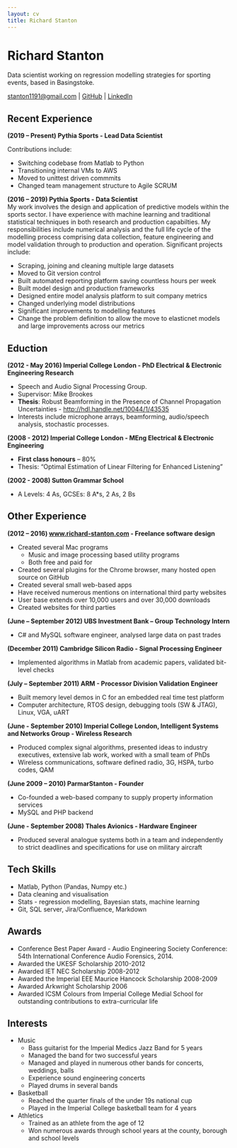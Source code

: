 ```yaml
---
layout: cv
title: Richard Stanton
---
```

# Richard Stanton
Data scientist working on regression modelling strategies for sporting events, based in Basingstoke.

<div id="webaddress">
<a href="stanton1191@gmail.com">stanton1191@gmail.com</a>
| <a href="https://github.com/stanton119">GitHub</a>
| <a href="https://www.linkedin.com/in/richard-stanton119/">LinkedIn</a>
</div>

## Recent Experience
**(2019 – Present) Pythia Sports - Lead Data Scientist**  
<!-- Leading a team of data scientists towards business goals -->
Contributions include:
* Switching codebase from Matlab to Python
* Transitioning internal VMs to AWS
* Moved to unittest driven commmits
* Changed team management structure to Agile SCRUM  

<!-- Management experience:
* Scrum master
* Jira/Confluence admin
* Reporting to stakeholders
* Training/onboarding of junior staff -->

**(2016 – 2019) Pythia Sports - Data Scientist**  
My work involves the design and application of predictive models within the sports sector. I have experience with machine learning and traditional statistical techniques in both research and production capabilties. My responsibilities include numerical analysis and the full life cycle of the modelling process comprising data collection, feature engineering and model validation through to production and operation.
Significant projects include:
* Scraping, joining and cleaning multiple large datasets
* Moved to Git version control
* Built automated reporting platform saving countless hours per week
* Built model design and production frameworks
* Designed entire model analysis platform to suit company metrics
* Changed underlying model distributions
* Significant improvements to modelling features
* Change the problem definition to allow the move to elasticnet models and large improvements across our metrics

## Eduction

**(2012 - May 2016) Imperial College London - PhD Electrical & Electronic Engineering Research**  
* Speech and Audio Signal Processing Group.
* Supervisor: Mike Brookes
* **Thesis**: Robust Beamforming in the Presence of Channel Propagation Uncertainties - <http://hdl.handle.net/10044/1/43535>
* Interests include microphone arrays, beamforming, audio/speech analysis, stochastic processes.

<!-- * Journal papers
    * Robust Power Domain Beamforming, pending.
    * Head Rotation Robust Beamforming, pending.
* Conference papers
    * Path Uncertainty Robust Beamforming, Proc. European Signal Processing Conf. (EUSIPCO), EURASIP Lisbon, Portugal, 2014.
    * A Differentiable Approximation to Speech Intelligibility Index with Applications to Listening Enhancement - Audio Engineering Society Conference: 54th International Conference Audio Forensics, 2014. - **Conference Best Paper Award**
    * Speech Dereverberation in the STFT Domain (to appear…)
* Fully funded EPSRC sponsorship
* IEEE Student member, IET Student member -->

**(2008 - 2012) Imperial College London - MEng Electrical & Electronic Engineering**
* **First class honours** – 80%
* Thesis: “Optimal Estimation of Linear Filtering for Enhanced Listening”

**(2002 - 2008) Sutton Grammar School**
* A Levels:	4 As, GCSEs: 8 A*s, 2 As, 2 Bs

## Other Experience
**(2012 – 2016)	www.richard-stanton.com - Freelance software design**
* Created several Mac programs
    * Music and image processing based utility programs
    * Both free and paid for
* Created several plugins for the Chrome browser, many hosted open source on GitHub
* Created several small web-based apps
* Have received numerous mentions on international third party websites
* User base extends over 10,000 users and over 30,000 downloads
* Created websites for third parties

<!-- ### Engineering Experience -->
**(June – September 2012) UBS Investment Bank – Group Technology Intern**
* C# and MySQL software engineer, analysed large data on past trades

**(December 2011) Cambridge Silicon Radio - Signal Processing Engineer**
* Implemented algorithms in Matlab from academic papers, validated bit-level checks

**(July – September 2011) ARM - Processor Division Validation Engineer**  
* Built memory level demos in C for an embedded real time test platform
* Computer architecture, RTOS design, debugging tools (SW & JTAG), Linux, VGA, uART

**(June - September 2010) Imperial College London, Intelligent Systems and Networks Group - Wireless Research**  
* Produced complex signal algorithms, presented ideas to industry executives, extensive lab work, worked with a small team of PhDs
* Wireless communications, software defined radio, 3G, HSPA, turbo codes, QAM

**(June 2009 – 2010) ParmarStanton - Founder**
* Co-founded a web-based company to supply property information services
* MySQL and PHP backend

**(June - September 2008) Thales Avionics - Hardware Engineer**  
* Produced several analogue systems both in a team and independently to strict deadlines and specifications for use on military aircraft

## Tech Skills
* Matlab, Python (Pandas, Numpy etc.)
* Data cleaning and visualisation
* Stats - regression modelling, Bayesian stats, machine learning
* Git, SQL server, Jira/Confluence, Markdown  


<!-- Google Cloud/AWS
Slack
VSCode
Other languages used: Javascript, C++, PHP, Swift, Objective-C, HTML/CSS, C#, MySQL
Other stuff: Microsoft Office, Adobe Creative Suite, Agile SCRUM
Matlab, Python (Pandas, Numpy etc.)
Stats - regression modelling, Bayesian stats, machine learning
Git, SQL server, Jira/Confluence   -->


<!-- Pandas, numpy, scikit, matplotlib, seaborn, hvplot, tensorflow, flask -->

## Awards
* Conference Best Paper Award - Audio Engineering Society Conference: 54th International Conference Audio Forensics, 2014.
* Awarded the UKESF Scholarship 2010-2012
* Awarded IET NEC Scholarship 2008-2012
* Awarded the Imperial EEE Maurice Hancock Scholarship 2008-2009
* Awarded Arkwright Scholarship 2006
* Awarded ICSM Colours from Imperial College Medial School for outstanding contributions to extra-curricular life

## Interests
* Music
    * Bass guitarist for the Imperial Medics Jazz Band for 5 years
    * Managed the band for two successful years
    * Managed and played in numerous other bands for concerts, weddings, balls
    * Experience sound engineering concerts
    * Played drums in several bands
* Basketball
    * Reached the quarter finals of the under 19s national cup
    * Played in the Imperial College basketball team for 4 years
* Athletics
    * Trained as an athlete from the age of 12
    * Won numerous awards through school years at the county, borough and school levels


<!-- ### Footer

Last updated: Jan 2020 -->



